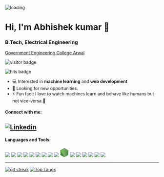 ![loading](https://images.unsplash.com/photo-1545987796-200677ee1011?ixlib=rb-1.2.1&ixid=eyJhcHBfaWQiOjEyMDd9&auto=format&fit=crop&w=960&h=300&q=60)
<!--<img align="right" alt="Coding" width="400" src="https://github.com/Abhishek-k-git/Image/blob/main/mygif.svg">-->
# Hi, I'm Abhishek kumar 👋
### B.Tech, Electrical Engineering
[Government Engineering College Arwal](https://www.gecarwal.ac.in/)

![visitor badge](https://visitor-badge.glitch.me/badge?page_id=Abhishek-k-git.visitor-badge)
<!--![Profile View Counter](https://komarev.com/ghpvc/?username=Abhishek-k-git)-->
![hits badge](https://hits.seeyoufarm.com/api/count/incr/badge.svg?url=https%3A%2F%2Fgithub.com%2Fabhishek-k-git1212%2Fhit-counter)

- 💻 Interested in **machine learning** and **web development**
- 🧐 Looking for new opportunities.
- ⚡ Fun fact: I love to watch machines learn and behave like humans but not vice-versa.🤣

#### Connect with me:
<a href="http://www.linkedin.com/in/abhishek-kumar-9872241ab/"><img alt="Linkedin" src="https://img.shields.io/badge/LinkedIn-0077B5?style=for-the-badge&logo=linkedin&logoColor=white" /></a>
---

#### Languages and Tools:

[<img src="https://img.shields.io/badge/C%2B%2B-00599C?style=for-the-badge&logo=c%2B%2B&logoColor=white" />](c++)
[<img src="https://img.shields.io/badge/Html5-FF5722?style=for-the-badge&logo=html5&logoColor=white"/>](html5)
[<img src="https://img.shields.io/badge/Css3-2962FF?style=for-the-badge&logo=css3&logoColor=white"/>](css3)
[<img src="https://img.shields.io/badge/Javascript-FFA500?style=for-the-badge&logo=javascript&logoColor=white"/>](javascript)
[<img src="	https://img.shields.io/badge/PHP-777BB4?style=for-the-badge&logo=php&logoColor=white"/>](php)
[<img src="https://img.shields.io/badge/MySQL-005C84?style=for-the-badge&logo=mysql&logoColor=white"/>](sql)
[<img src="https://img.shields.io/badge/Mongodb-25D366?style=for-the-badge&logo=mongodb&logoColor=white"/>](mongodb)
[<img src="https://img.shields.io/badge/Express-3C3C3D?style=for-the-badge&logo=Express&logoColor=white"/>](express)
[<img src="https://img.shields.io/badge/React-20232A?style=for-the-badge&logo=react&logoColor=61DAFB"/>](react)
[<img src="https://raw.githubusercontent.com/github/explore/80688e429a7d4ef2fca1e82350fe8e3517d3494d/topics/nodejs/nodejs.png" width="30"/>](node)
[<img src="https://img.shields.io/badge/Python-FFD43B?style=for-the-badge&logo=python&logoColor=blue"/>](python)
[<img src="https://img.shields.io/badge/Pandas-2C2D72?style=for-the-badge&logo=pandas&logoColor=white"/>](pandas)
[<img src="https://img.shields.io/badge/Numpy-777BB4?style=for-the-badge&logo=numpy&logoColor=white"/>](numpy)
[<img src="https://img.shields.io/badge/Matplotlib-000000?style=for-the-badge&logo=Matplotlib&logoColor=white"/>](matplotlib)
[<img src="https://img.shields.io/badge/Seaborn-430098?style=for-the-badge&logo=seaborn&logoColor=white"/>](seaborn)
[<img src="https://img.shields.io/badge/scikit_learn-F7931E?style=for-the-badge&logo=scikit-learn&logoColor=white"/>](Scikit-learn)
<!--
[<img src="https://img.shields.io/badge/SciPy-654FF0?style=for-the-badge&logo=SciPy&logoColor=white"/>](scipy)
[<img src="https://img.shields.io/badge/TensorFlow-FF6F00?style=for-the-badge&logo=TensorFlow&logoColor=white"/>](TensorFlow)
-->

---
<!--
[![git stats](https://github-readme-stats.vercel.app/api?username=Abhishek-k-git)](https://github.com/Abhishek-k-git)
-->
[![git streak](https://github-readme-streak-stats.herokuapp.com/?user=Abhishek-k-git)](https://github.com/Abhishek-k-git)
[![Top Langs](https://github-readme-stats.vercel.app/api/top-langs/?username=Abhishek-k-git)](https://github.com/Abhishek-k-git) 
<!--[![git trophy](https://github-profile-trophy.vercel.app/?username=Abhishek-k-git)](https://github.com/Abhishek-k-git)-->
